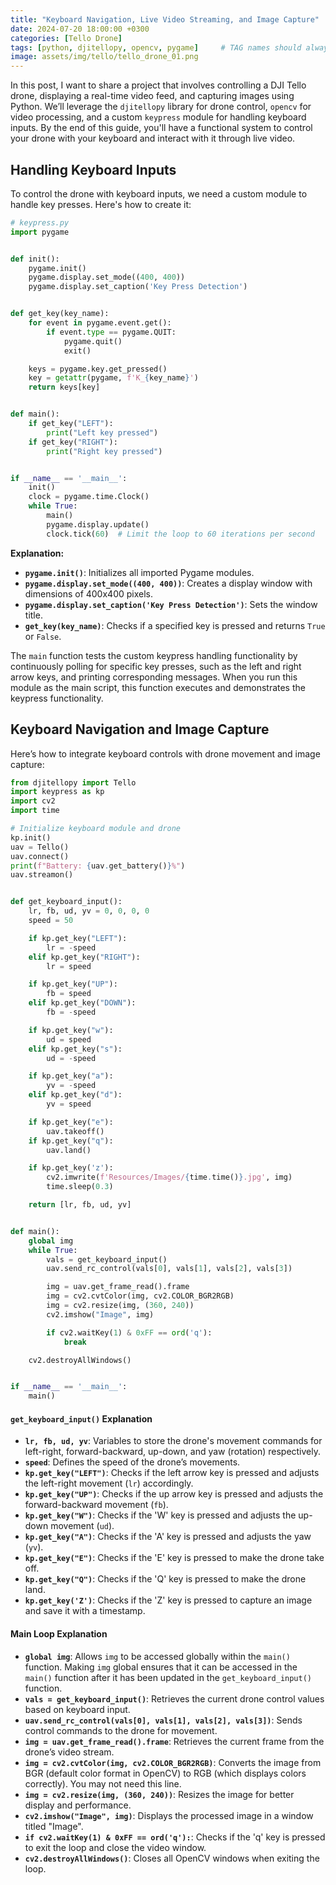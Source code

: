 ```yaml
---
title: "Keyboard Navigation, Live Video Streaming, and Image Capture"
date: 2024-07-20 18:00:00 +0300
categories: [Tello Drone]
tags: [python, djitellopy, opencv, pygame]     # TAG names should always be lowercase
image: assets/img/tello/tello_drone_01.png
---
```


In this post, I want to share a project that involves controlling a DJI Tello drone, displaying a real-time video feed, and capturing images using Python. We’ll leverage the `djitellopy` library for drone control, `opencv` for video processing, and a custom `keypress` module for handling keyboard inputs. By the end of this guide, you'll have a functional system to control your drone with your keyboard and interact with it through live video.

## Handling Keyboard Inputs

To control the drone with keyboard inputs, we need a custom module to handle key presses. Here's how to create it:

```python
# keypress.py
import pygame


def init():
    pygame.init()
    pygame.display.set_mode((400, 400))
    pygame.display.set_caption('Key Press Detection')


def get_key(key_name):
    for event in pygame.event.get():
        if event.type == pygame.QUIT:
            pygame.quit()
            exit()

    keys = pygame.key.get_pressed()
    key = getattr(pygame, f'K_{key_name}')
    return keys[key]


def main():
    if get_key("LEFT"):
        print("Left key pressed")
    if get_key("RIGHT"):
        print("Right key pressed")


if __name__ == '__main__':
    init()
    clock = pygame.time.Clock()
    while True:
        main()
        pygame.display.update()
        clock.tick(60)  # Limit the loop to 60 iterations per second


```

**Explanation:**
- **`pygame.init()`**: Initializes all imported Pygame modules.
- **`pygame.display.set_mode((400, 400))`**: Creates a display window with dimensions of 400x400 pixels.
- **`pygame.display.set_caption('Key Press Detection')`**: Sets the window title.
- **`get_key(key_name)`**: Checks if a specified key is pressed and returns `True` or `False`.

The `main` function tests the custom keypress handling functionality by continuously polling for specific key presses, such as the left and right arrow keys, and printing corresponding messages. When you run this module as the main script, this function executes and demonstrates the keypress functionality.

## Keyboard Navigation and Image Capture

Here’s how to integrate keyboard controls with drone movement and image capture:

```python
from djitellopy import Tello
import keypress as kp
import cv2
import time

# Initialize keyboard module and drone
kp.init()
uav = Tello()
uav.connect()
print(f"Battery: {uav.get_battery()}%")
uav.streamon()


def get_keyboard_input():
    lr, fb, ud, yv = 0, 0, 0, 0
    speed = 50

    if kp.get_key("LEFT"):
        lr = -speed
    elif kp.get_key("RIGHT"):
        lr = speed

    if kp.get_key("UP"):
        fb = speed
    elif kp.get_key("DOWN"):
        fb = -speed

    if kp.get_key("w"):
        ud = speed
    elif kp.get_key("s"):
        ud = -speed

    if kp.get_key("a"):
        yv = -speed
    elif kp.get_key("d"):
        yv = speed

    if kp.get_key("e"):
        uav.takeoff()
    if kp.get_key("q"):
        uav.land()

    if kp.get_key('z'):
        cv2.imwrite(f'Resources/Images/{time.time()}.jpg', img)
        time.sleep(0.3)

    return [lr, fb, ud, yv]


def main():
    global img
    while True:
        vals = get_keyboard_input()
        uav.send_rc_control(vals[0], vals[1], vals[2], vals[3])

        img = uav.get_frame_read().frame
        img = cv2.cvtColor(img, cv2.COLOR_BGR2RGB)
        img = cv2.resize(img, (360, 240))
        cv2.imshow("Image", img)

        if cv2.waitKey(1) & 0xFF == ord('q'):
            break

    cv2.destroyAllWindows()


if __name__ == '__main__':
    main()

```

#### `get_keyboard_input()` Explanation

- **`lr, fb, ud, yv`**: Variables to store the drone's movement commands for left-right, forward-backward, up-down, and yaw (rotation) respectively.
- **`speed`**: Defines the speed of the drone’s movements.
- **`kp.get_key("LEFT")`**: Checks if the left arrow key is pressed and adjusts the left-right movement (`lr`) accordingly.
- **`kp.get_key("UP")`**: Checks if the up arrow key is pressed and adjusts the forward-backward movement (`fb`).
- **`kp.get_key("W")`**: Checks if the 'W' key is pressed and adjusts the up-down movement (`ud`).
- **`kp.get_key("A")`**: Checks if the 'A' key is pressed and adjusts the yaw (`yv`).
- **`kp.get_key("E")`**: Checks if the 'E' key is pressed to make the drone take off.
- **`kp.get_key("Q")`**: Checks if the 'Q' key is pressed to make the drone land.
- **`kp.get_key('Z')`**: Checks if the 'Z' key is pressed to capture an image and save it with a timestamp.

#### Main Loop Explanation

- **`global img`**: Allows `img` to be accessed globally within the `main()` function. Making `img` global ensures that it can be accessed in the `main()` function after it has been updated in the `get_keyboard_input()` function. 
- **`vals = get_keyboard_input()`**: Retrieves the current drone control values based on keyboard input.
- **`uav.send_rc_control(vals[0], vals[1], vals[2], vals[3])`**: Sends control commands to the drone for movement.
- **`img = uav.get_frame_read().frame`**: Retrieves the current frame from the drone’s video stream.
- **`img = cv2.cvtColor(img, cv2.COLOR_BGR2RGB)`**: Converts the image from BGR (default color format in OpenCV) to RGB (which displays colors correctly). You may not need this line.
- **`img = cv2.resize(img, (360, 240))`**: Resizes the image for better display and performance.
- **`cv2.imshow("Image", img)`**: Displays the processed image in a window titled "Image".
- **`if cv2.waitKey(1) & 0xFF == ord('q'):`**: Checks if the 'q' key is pressed to exit the loop and close the video window.
- **`cv2.destroyAllWindows()`**: Closes all OpenCV windows when exiting the loop.